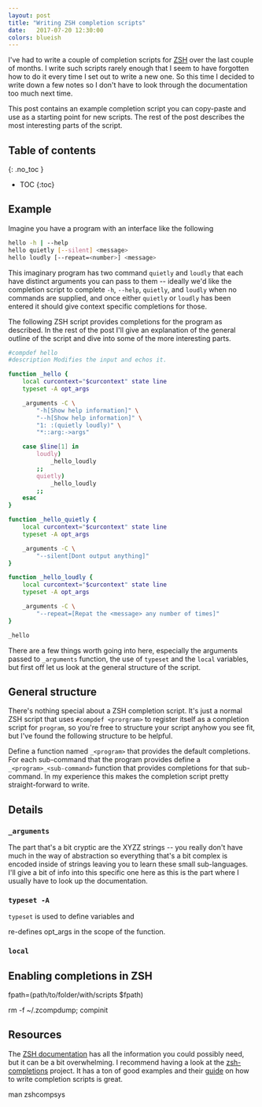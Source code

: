```yaml
---
layout: post
title: "Writing ZSH completion scripts"
date:   2017-07-20 12:30:00
colors: blueish
---
```


I've had to write a couple of completion scripts for [ZSH][zsh] over the last
couple of months. I write such scripts rarely enough that I seem to have
forgotten how to do it every time I set out to write a new one. So this time I
decided to write down a few notes so I don't have to look through the
documentation too much next time.

This post contains an example completion script you can copy-paste and use as a
starting point for new scripts. The rest of the post describes the most
interesting parts of the script.

## Table of contents
{: .no_toc }
* TOC
{:toc}

## Example

Imagine you have a program with an interface like the following

```sh
hello -h | --help
hello quietly [--silent] <message>
hello loudly [--repeat=<number>] <message>
```

This imaginary program has two command `quietly` and `loudly` that each have
distinct arguments you can pass to them -- ideally we'd like the completion
script to complete `-h`, `--help`, `quietly`, and `loudly` when no commands are
supplied, and once either `quietly` or `loudly` has been entered it should give
context specific completions for those.

The following ZSH script provides completions for the program as described. In
the rest of the post I'll give an explanation of the general outline of the
script and dive into some of the more interesting parts.

```zsh
#compdef hello
#description Modifies the input and echos it.

function _hello {
    local curcontext="$curcontext" state line
    typeset -A opt_args

    _arguments -C \
        "-h[Show help information]" \
        "--h[Show help information]" \
        "1: :(quietly loudly)" \
        "*::arg:->args"

    case $line[1] in
        loudly)
            _hello_loudly
        ;;
        quietly)
            _hello_loudly
        ;;
    esac
}

function _hello_quietly {
    local curcontext="$curcontext" state line
    typeset -A opt_args

    _arguments -C \
        "--silent[Dont output anything]"
}

function _hello_loudly {
    local curcontext="$curcontext" state line
    typeset -A opt_args

    _arguments -C \
        "--repeat=[Repat the <message> any number of times]"
}

_hello
```

There are a few things worth going into here, especially the arguments passed
to `_arguments` function, the use of `typeset` and the `local` variables, but
first off let us look at the general structure of the script.

## General structure

There's nothing special about a ZSH completion script. It's just a normal ZSH
script that uses `#compdef <prorgram>` to register itself as a completion
script for `program`, so you're free to structure your script anyhow you see fit,
but I've found the following structure to be helpful.

Define a function named `_<program>` that provides the default completions. For
each sub-command that the program provides define a `_<program>_<sub-command>`
function that provides completions for that sub-command. In my experience this
makes the completion script pretty straight-forward to write.

## Details

### `_arguments`

The part that's a bit cryptic are the XYZZ strings -- you really don't have
much in the way of abstraction so everything that's a bit complex is encoded
inside of strings leaving you to learn these small sub-languages. I'll give a
bit of info into this specific one here as this is the part where I usually
have to look up the documentation.

### `typeset -A`

`typeset` is used to define variables and 

 re-defines opt_args in the scope of the function.

### `local`

## Enabling completions in ZSH

fpath=(path/to/folder/with/scripts $fpath)

rm -f ~/.zcompdump; compinit

## Resources

The [ZSH documentation][zsh-completion-system] has all the information you
could possibly need, but it can be a bit overwhelming. I recommend having a
look at the [zsh-completions][zsh-completions] project. It has a ton of good
examples and their [guide][zsh-guide] on how to write completion scripts is
great.

man zshcompsys

[zsh]: http://www.zsh.org/
[ohmyzsh]: http://ohmyz.sh/
[zsh-completion-system]: http://zsh.sourceforge.net/Doc/Release/Completion-System.html#Completion-System
[zsh-completions]: https://github.com/zsh-users/zsh-completions
[zsh-guide]: https://github.com/zsh-users/zsh-completions/blob/master/zsh-completions-howto.org

